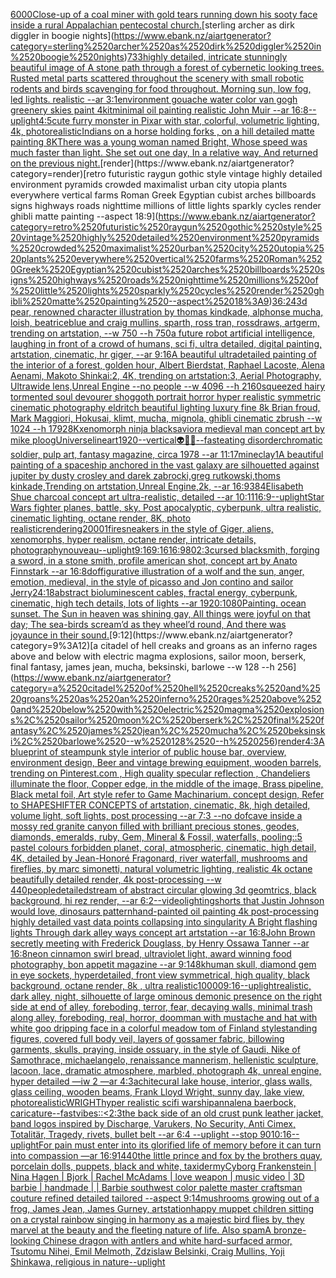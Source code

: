 [6000](https://www.ebank.nz/aiartgenerator?category=6000)[Close-up of a coal miner with gold tears running down his sooty face inside a rural Appalachian pentecostal church.](https://www.ebank.nz/aiartgenerator?category=Close-up%2520of%2520a%2520coal%2520miner%2520with%2520gold%2520tears%2520running%2520down%2520his%2520sooty%2520face%2520inside%2520a%2520rural%2520Appalachian%2520pentecostal%2520church.)[sterling archer as dirk diggler in boogie nights](https://www.ebank.nz/aiartgenerator?category=sterling%2520archer%2520as%2520dirk%2520diggler%2520in%2520boogie%2520nights)[733](https://www.ebank.nz/aiartgenerator?category=733)[highly detailed, intricate stunningly beautiful image of A stone path through a forest of cybernetic looking trees. Rusted metal parts scattered throughout the scenery with small robotic rodents and birds scavenging for food throughout. Morning sun, low fog, led lights. realistic --ar 3:1](https://www.ebank.nz/aiartgenerator?category=highly%2520detailed%2C%2520intricate%2520stunningly%2520beautiful%2520image%2520of%2520A%2520stone%2520path%2520through%2520a%2520forest%2520of%2520cybernetic%2520looking%2520trees.%2520Rusted%2520metal%2520parts%2520scattered%2520throughout%2520the%2520scenery%2520with%2520small%2520robotic%2520rodents%2520and%2520birds%2520scavenging%2520for%2520food%2520throughout.%2520Morning%2520sun%2C%2520low%2520fog%2C%2520led%2520lights.%2520realistic%2520--ar%25203%3A1)[environment gouache water color van gogh greenery skies paint 4k](https://www.ebank.nz/aiartgenerator?category=environment%2520gouache%2520water%2520color%2520van%2520gogh%2520greenery%2520skies%2520paint%25204k)[it](https://www.ebank.nz/aiartgenerator?category=it)[minimal oil painting realistic John Muir --ar 16:8](https://www.ebank.nz/aiartgenerator?category=minimal%2520oil%2520painting%2520realistic%2520John%2520Muir%2520--ar%252016%3A8)[--uplight](https://www.ebank.nz/aiartgenerator?category=--uplight)[4:5](https://www.ebank.nz/aiartgenerator?category=4%3A5)[cute furry monster in Pixar with star, colorful, volumetric lighting, 4k, photorealistic](https://www.ebank.nz/aiartgenerator?category=cute%2520furry%2520monster%2520in%2520Pixar%2520with%2520star%2C%2520colorful%2C%2520volumetric%2520lighting%2C%25204k%2C%2520photorealistic)[Indians on a horse holding forks , on a hill detailed matte painting 8K](https://www.ebank.nz/aiartgenerator?category=Indians%2520on%2520a%2520horse%2520holding%2520forks%2520%2C%2520on%2520a%2520hill%2520detailed%2520matte%2520painting%25208K)[There was a young woman named Bright, Whose speed was much faster than light. She set out one day, In a relative way, And returned on the previous night.](https://www.ebank.nz/aiartgenerator?category=There%2520was%2520a%2520young%2520woman%2520named%2520Bright%2C%2520Whose%2520speed%2520was%2520much%2520faster%2520than%2520light.%2520She%2520set%2520out%2520one%2520day%2C%2520In%2520a%2520relative%2520way%2C%2520And%2520returned%2520on%2520the%2520previous%2520night.)[render](https://www.ebank.nz/aiartgenerator?category=render)[retro futuristic raygun gothic style vintage highly detailed environment pyramids crowded maximalist urban city utopia plants everywhere vertical farms Roman Greek Egyptian cubist arches billboards signs highways roads nighttime millions of little lights sparkly cycles render ghibli matte painting --aspect 18:9](https://www.ebank.nz/aiartgenerator?category=retro%2520futuristic%2520raygun%2520gothic%2520style%2520vintage%2520highly%2520detailed%2520environment%2520pyramids%2520crowded%2520maximalist%2520urban%2520city%2520utopia%2520plants%2520everywhere%2520vertical%2520farms%2520Roman%2520Greek%2520Egyptian%2520cubist%2520arches%2520billboards%2520signs%2520highways%2520roads%2520nighttime%2520millions%2520of%2520little%2520lights%2520sparkly%2520cycles%2520render%2520ghibli%2520matte%2520painting%2520--aspect%252018%3A9)[36:24](https://www.ebank.nz/aiartgenerator?category=36%3A24)[3d pear, renowned character illustration by thomas kindkade, alphonse mucha, loish, beatriceblue and craig mullins, sparth, ross tran, rossdraws, artgerm, trending on artstation, --w 750 --h 750](https://www.ebank.nz/aiartgenerator?category=3d%2520pear%2C%2520renowned%2520character%2520illustration%2520by%2520thomas%2520kindkade%2C%2520alphonse%2520mucha%2C%2520loish%2C%2520beatriceblue%2520and%2520craig%2520mullins%2C%2520sparth%2C%2520ross%2520tran%2C%2520rossdraws%2C%2520artgerm%2C%2520trending%2520on%2520artstation%2C%2520--w%2520750%2520--h%2520750)[a future robot artificial intelligence, laughing in front of a crowd of humans, sci fi, ultra detailed, digital painting, artstation, cinematic, hr giger, --ar 9:16](https://www.ebank.nz/aiartgenerator?category=a%2520future%2520robot%2520artificial%2520intelligence%2C%2520laughing%2520in%2520front%2520of%2520a%2520crowd%2520of%2520humans%2C%2520sci%2520fi%2C%2520ultra%2520detailed%2C%2520digital%2520painting%2C%2520artstation%2C%2520cinematic%2C%2520hr%2520giger%2C%2520--ar%25209%3A16)[A beautiful ultradetailed painting of the interior of a forest, golden hour, Albert Bierdstat, Raphael Lacoste, Alena Aenami, Makoto Shinkai:2, 4K, trending on artstation:3, Aerial Photography, Ultrawide lens,Unreal Engine --no people --w 4096 --h 2160](https://www.ebank.nz/aiartgenerator?category=A%2520beautiful%2520ultradetailed%2520painting%2520of%2520the%2520interior%2520of%2520a%2520forest%2C%2520golden%2520hour%2C%2520Albert%2520Bierdstat%2C%2520Raphael%2520Lacoste%2C%2520Alena%2520Aenami%2C%2520Makoto%2520Shinkai%3A2%2C%25204K%2C%2520trending%2520on%2520artstation%3A3%2C%2520Aerial%2520Photography%2C%2520Ultrawide%2520lens%2CUnreal%2520Engine%2520--no%2520people%2520--w%25204096%2520--h%25202160)[squeezed hairy tormented soul devourer shoggoth portrait horror hyper realistic symmetric cinematic photography eldritch beautiful lighting luxury fine 8k Brian froud, Mark Maggiori, Hokusai, klimt, mucha, mignola, ghibli cinematic zbrush --w 1024 --h 1792](https://www.ebank.nz/aiartgenerator?category=squeezed%2520hairy%2520tormented%2520soul%2520devourer%2520shoggoth%2520portrait%2520horror%2520hyper%2520realistic%2520symmetric%2520cinematic%2520photography%2520eldritch%2520beautiful%2520lighting%2520luxury%2520fine%25208k%2520Brian%2520froud%2C%2520Mark%2520Maggiori%2C%2520Hokusai%2C%2520klimt%2C%2520mucha%2C%2520mignola%2C%2520ghibli%2520cinematic%2520zbrush%2520--w%25201024%2520--h%25201792)[8K](https://www.ebank.nz/aiartgenerator?category=8K)[xenomorph ninja black](https://www.ebank.nz/aiartgenerator?category=xenomorph%2520ninja%2520black)[savior](https://www.ebank.nz/aiartgenerator?category=savior)[a medieval man concept art by mike ploog](https://www.ebank.nz/aiartgenerator?category=a%2520medieval%2520man%2520concept%2520art%2520by%2520mike%2520ploog)[Universe](https://www.ebank.nz/aiartgenerator?category=Universe)[lineart](https://www.ebank.nz/aiartgenerator?category=lineart)[1920](https://www.ebank.nz/aiartgenerator?category=1920)[--vertical](https://www.ebank.nz/aiartgenerator?category=--vertical)[👽🤖💀](https://www.ebank.nz/aiartgenerator?category=%F0%9F%91%BD%F0%9F%A4%96%F0%9F%92%80)[--fast](https://www.ebank.nz/aiartgenerator?category=--fast)[eating disorder](https://www.ebank.nz/aiartgenerator?category=eating%2520disorder)[chromatic soldier, pulp art, fantasy magazine, circa 1978 --ar 11:17](https://www.ebank.nz/aiartgenerator?category=chromatic%2520soldier%2C%2520pulp%2520art%2C%2520fantasy%2520magazine%2C%2520circa%25201978%2520--ar%252011%3A17)[mine](https://www.ebank.nz/aiartgenerator?category=mine)[clay](https://www.ebank.nz/aiartgenerator?category=clay)[1](https://www.ebank.nz/aiartgenerator?category=1)[A beautiful painting of a spaceship anchored in the vast galaxy are silhouetted against jupiter by dusty crosley and darek zabrocki,greg rutkowski,thoms kinkade,Trending on artstation,Unreal Engine,2k, --ar 16:9](https://www.ebank.nz/aiartgenerator?category=A%2520beautiful%2520painting%2520of%2520a%2520spaceship%2520anchored%2520in%2520the%2520vast%2520galaxy%2520are%2520silhouetted%2520against%2520jupiter%2520by%2520dusty%2520crosley%2520and%2520darek%2520zabrocki%2Cgreg%2520rutkowski%2Cthoms%2520kinkade%2CTrending%2520on%2520artstation%2CUnreal%C2%A0Engine%2C2k%2C%2520--ar%252016%3A9)[384](https://www.ebank.nz/aiartgenerator?category=384)[Elisabeth Shue charcoal concept art ultra-realistic, detailed --ar 10:11](https://www.ebank.nz/aiartgenerator?category=Elisabeth%2520Shue%2520charcoal%2520concept%2520art%2520ultra-realistic%2C%2520detailed%2520--ar%252010%3A11)[16:9](https://www.ebank.nz/aiartgenerator?category=16%3A9)[--uplight](https://www.ebank.nz/aiartgenerator?category=--uplight)[Star Wars fighter planes, battle, sky, Post apocalyptic, cyberpunk, ultra realistic, cinematic lighting, octane render, 8K, photo realistic](https://www.ebank.nz/aiartgenerator?category=Star%2520Wars%2520fighter%2520planes%2C%2520battle%2C%2520sky%2C%2520Post%2520apocalyptic%2C%2520cyberpunk%2C%2520ultra%2520realistic%2C%2520cinematic%2520lighting%2C%2520octane%2520render%2C%25208K%2C%2520photo%2520realistic)[rendering](https://www.ebank.nz/aiartgenerator?category=rendering)[2000](https://www.ebank.nz/aiartgenerator?category=2000)[1](https://www.ebank.nz/aiartgenerator?category=1)[fire](https://www.ebank.nz/aiartgenerator?category=fire)[sneakers in the style of Giger, aliens, xenomorphs, hyper realism, octane render, intricate details, photography](https://www.ebank.nz/aiartgenerator?category=sneakers%2520in%2520the%2520style%2520of%2520Giger%2C%2520aliens%2C%2520xenomorphs%2C%2520hyper%2520realism%2C%2520octane%2520render%2C%2520intricate%2520details%2C%2520photography)[nouveau](https://www.ebank.nz/aiartgenerator?category=nouveau)[--uplight](https://www.ebank.nz/aiartgenerator?category=--uplight)[9:16](https://www.ebank.nz/aiartgenerator?category=9%3A16)[9:16](https://www.ebank.nz/aiartgenerator?category=9%3A16)[16:9](https://www.ebank.nz/aiartgenerator?category=16%3A9)[80](https://www.ebank.nz/aiartgenerator?category=80)[2:3](https://www.ebank.nz/aiartgenerator?category=2%3A3)[cursed blacksmith, forging a sword, in a stone smith, profile american shot, concept art by Anato Finnstark --ar 16:8](https://www.ebank.nz/aiartgenerator?category=cursed%2520blacksmith%2C%2520forging%2520a%2520sword%2C%2520in%2520a%2520stone%2520smith%2C%2520profile%2520american%2520shot%2C%2520concept%2520art%2520by%2520Anato%2520Finnstark%2520--ar%252016%3A8)[dof](https://www.ebank.nz/aiartgenerator?category=dof)[figurative illustration of a wolf and the sun, anger, emotion, medieval, in the style of picasso and Jon contino and sailor Jerry](https://www.ebank.nz/aiartgenerator?category=figurative%2520illustration%2520of%2520a%2520wolf%2520and%2520the%2520sun%2C%2520anger%2C%2520emotion%2C%2520medieval%2C%2520in%2520the%2520style%2520of%2520picasso%2520and%2520Jon%2520contino%2520and%2520sailor%2520Jerry)[24:18](https://www.ebank.nz/aiartgenerator?category=24%3A18)[abstract bioluminescent cables, fractal energy, cyberpunk, cinematic, high tech details,  lots of lights --ar 1920:1080](https://www.ebank.nz/aiartgenerator?category=abstract%2520bioluminescent%2520cables%2C%2520fractal%2520energy%2C%2520cyberpunk%2C%2520cinematic%2C%2520high%2520tech%2520details%2C%2520%2520lots%2520of%2520lights%2520--ar%25201920%3A1080)[Painting. ocean sunset. The Sun in heaven was shining gay, All things were joyful on that day; The sea-birds scream’d as they wheel’d round, And there was joyaunce in their sound.](https://www.ebank.nz/aiartgenerator?category=Painting.%2520ocean%2520sunset.%2520The%2520Sun%2520in%2520heaven%2520was%2520shining%2520gay%2C%2520All%2520things%2520were%2520joyful%2520on%2520that%2520day%3B%2520The%2520sea-birds%2520scream%E2%80%99d%2520as%2520they%2520wheel%E2%80%99d%2520round%2C%2520And%2520there%2520was%2520joyaunce%2520in%2520their%2520sound.)[9:12](https://www.ebank.nz/aiartgenerator?category=9%3A12)[a citadel of hell creaks and groans as an inferno rages above and below with electric magma explosions, sailor moon, berserk, final fantasy, james jean, mucha, beksinski, barlowe --w 128 --h 256](https://www.ebank.nz/aiartgenerator?category=a%2520citadel%2520of%2520hell%2520creaks%2520and%2520groans%2520as%2520an%2520inferno%2520rages%2520above%2520and%2520below%2520with%2520electric%2520magma%2520explosions%2C%2520sailor%2520moon%2C%2520berserk%2C%2520final%2520fantasy%2C%2520james%2520jean%2C%2520mucha%2C%2520beksinski%2C%2520barlowe%2520--w%2520128%2520--h%2520256)[render](https://www.ebank.nz/aiartgenerator?category=render)[4:3](https://www.ebank.nz/aiartgenerator?category=4%3A3)[A blueprint of steampunk style interior of public house bar,  overview, environment  design,  Beer and vintage brewing equipment, wooden barrels,  trending on Pinterest.com  , High quality specular reflection ,  Chandeliers illuminate the floor, Copper  edge, in the middle of the image, Brass pipeline,  Black metal foil,  Art style refer to Game Machinarium.  concept design, Refer to SHAPESHIFTER CONCEPTS  of artstation, cinematic,  8k, high detailed,  volume light,  soft lights,  post processing    --ar 7:3   --no dof](https://www.ebank.nz/aiartgenerator?category=A%2520blueprint%2520of%2520steampunk%2520style%2520interior%2520of%2520public%2520house%2520bar%2C%2520%2520overview%2C%2520environment%2520%2520design%2C%2520%2520Beer%2520and%2520vintage%2520brewing%2520equipment%2C%2520wooden%2520barrels%2C%2520%2520trending%2520on%2520Pinterest.com%2520%2520%2C%2520High%2520quality%2520specular%2520reflection%2520%2C%2520%2520Chandeliers%2520illuminate%2520the%2520floor%2C%2520Copper%2520%2520edge%2C%2520in%2520the%2520middle%2520of%2520the%2520image%2C%2520Brass%2520pipeline%2C%2520%2520Black%2520metal%2520foil%2C%2520%2520Art%2520style%2520refer%2520to%2520Game%2520Machinarium.%2520%2520concept%2520design%2C%2520Refer%2520to%2520SHAPESHIFTER%2520CONCEPTS%2520%2520of%2520artstation%2C%2520cinematic%2C%2520%25208k%2C%2520high%2520detailed%2C%2520%2520volume%2520light%2C%2520%2520soft%2520lights%2C%2520%2520post%2520processing%2520%2520%2520%2520--ar%25207%3A3%2520%2520%2520--no%2520dof)[cave inside a mossy red granite canyon filled with brilliant precious stones, geodes, diamonds, emeralds, ruby, Gem, Mineral & Fossil, waterfalls, pooling::5 pastel colours forbidden planet, coral, atmospheric, cinematic, high detail, 4K, detailed by Jean-Honoré Fragonard, river waterfall, mushrooms and fireflies, by marc simonetti, natural volumetric lighting, realistic 4k octane beautifully detailed render, 4k post-processing --w 440](https://www.ebank.nz/aiartgenerator?category=cave%2520inside%2520a%2520mossy%2520red%2520granite%2520canyon%2520filled%2520with%2520brilliant%2520precious%2520stones%2C%2520geodes%2C%2520diamonds%2C%2520emeralds%2C%2520ruby%2C%2520Gem%2C%2520Mineral%2520%26%2520Fossil%2C%2520waterfalls%2C%2520pooling%3A%3A5%2520pastel%2520colours%2520forbidden%2520planet%2C%2520coral%2C%2520atmospheric%2C%2520cinematic%2C%2520high%2520detail%2C%25204K%2C%2520detailed%2520by%2520Jean-Honor%C3%A9%2520Fragonard%2C%2520river%2520waterfall%2C%2520mushrooms%2520and%2520fireflies%2C%2520by%2520marc%2520simonetti%2C%2520natural%2520volumetric%2520lighting%2C%2520realistic%25204k%2520octane%2520beautifully%2520detailed%2520render%2C%25204k%2520post-processing%2520--w%2520440)[people](https://www.ebank.nz/aiartgenerator?category=people)[detailed](https://www.ebank.nz/aiartgenerator?category=detailed)[stream of abstract  circular glowing  3d geomtrics, black background, hi rez render, --ar 6:2](https://www.ebank.nz/aiartgenerator?category=stream%2520of%2520abstract%2520%2520circular%2520glowing%2520%25203d%2520geomtrics%2C%2520black%2520background%2C%2520hi%2520rez%2520render%2C%2520--ar%25206%3A2)[--video](https://www.ebank.nz/aiartgenerator?category=--video)[lighting](https://www.ebank.nz/aiartgenerator?category=lighting)[shorts that Justin Johnson would love, dinosaurs pattern](https://www.ebank.nz/aiartgenerator?category=shorts%2520that%2520Justin%2520Johnson%2520would%2520love%2C%2520dinosaurs%2520pattern)[hand-painted oil painting 4k post-processing highly detailed vast data points collapsing into singularity A Bright flashing lights Through dark alley ways concept art artstation --ar 16:8](https://www.ebank.nz/aiartgenerator?category=hand-painted%2520oil%2520painting%25204k%2520post-processing%2520highly%2520detailed%2520vast%2520data%2520points%2520collapsing%2520into%2520singularity%2520A%2520Bright%2520flashing%2520lights%2520Through%2520dark%2520alley%2520ways%2520concept%2520art%2520artstation%2520--ar%252016%3A8)[John Brown secretly meeting with Frederick Douglass, by Henry Ossawa Tanner --ar 16:8](https://www.ebank.nz/aiartgenerator?category=John%2520Brown%2520secretly%2520meeting%2520with%2520Frederick%2520Douglass%2C%2520by%2520Henry%2520Ossawa%2520Tanner%2520--ar%252016%3A8)[neon cinnamon swirl bread, ultraviolet light, award winning food photography, bon appetit magazine --ar 9:14](https://www.ebank.nz/aiartgenerator?category=neon%2520cinnamon%2520swirl%2520bread%2C%2520ultraviolet%2520light%2C%2520award%2520winning%2520food%2520photography%2C%2520bon%2520appetit%2520magazine%2520--ar%25209%3A14)[8k](https://www.ebank.nz/aiartgenerator?category=8k)[human skull, diamond gem in eye sockets, hyperdetailed, front view symmetrical, high quality, black background, octane render, 8k , ultra realistic](https://www.ebank.nz/aiartgenerator?category=human%2520skull%2C%2520diamond%2520gem%2520in%2520eye%2520sockets%2C%2520hyperdetailed%2C%2520front%2520view%2520symmetrical%2C%2520high%2520quality%2C%2520black%2520background%2C%2520octane%2520render%2C%25208k%2520%2C%2520ultra%2520realistic)[10000](https://www.ebank.nz/aiartgenerator?category=10000)[9:16](https://www.ebank.nz/aiartgenerator?category=9%3A16)[--uplight](https://www.ebank.nz/aiartgenerator?category=--uplight)[realistic, dark alley, night, silhouette of large ominous demonic presence on the right side at end of alley, foreboding, terror, fear, decaying walls, minimal trash along alley, foreboding, real, horror, doom](https://www.ebank.nz/aiartgenerator?category=realistic%2C%2520dark%2520alley%2C%2520night%2C%2520silhouette%2520of%2520large%2520ominous%2520demonic%2520presence%2520on%2520the%2520right%2520side%2520at%2520end%2520of%2520alley%2C%2520foreboding%2C%2520terror%2C%2520fear%2C%2520decaying%2520walls%2C%2520minimal%2520trash%2520along%2520alley%2C%2520foreboding%2C%2520real%2C%2520horror%2C%2520doom)[man with mustache and hat with white goo dripping face in a colorful meadow tom of Finland style](https://www.ebank.nz/aiartgenerator?category=man%2520with%2520mustache%2520and%2520hat%2520with%2520white%2520goo%2520dripping%2520face%2520in%2520a%2520colorful%2520meadow%2520tom%2520of%2520Finland%2520style)[standing figures, covered full body veil, layers of gossamer fabric, billowing garments, skulls, praying, inside ossuary, in the style of Gaudi, Nike of Samothrace, michaelangelo, renaissance mannerism, hellenistic sculpture, lacoon, lace, dramatic atmosphere, marbled, photograph 4k, unreal engine, hyper detailed —iw 2 —ar 4:3](https://www.ebank.nz/aiartgenerator?category=standing%2520figures%2C%2520covered%2520full%2520body%2520veil%2C%2520layers%2520of%2520gossamer%2520fabric%2C%2520billowing%2520garments%2C%2520skulls%2C%2520praying%2C%2520inside%2520ossuary%2C%2520in%2520the%2520style%2520of%2520Gaudi%2C%2520Nike%2520of%2520Samothrace%2C%2520michaelangelo%2C%2520renaissance%2520mannerism%2C%2520hellenistic%2520sculpture%2C%2520lacoon%2C%2520lace%2C%2520dramatic%2520atmosphere%2C%2520marbled%2C%2520photograph%25204k%2C%2520unreal%2520engine%2C%2520hyper%2520detailed%2520%E2%80%94iw%25202%2520%E2%80%94ar%25204%3A3)[achitecural lake house, interior, glass walls, glass ceiling, wooden beams, Frank Lloyd Wright, sunny day, lake view, photorealistic](https://www.ebank.nz/aiartgenerator?category=achitecural%2520lake%2520house%2C%2520interior%2C%2520glass%2520walls%2C%2520glass%2520ceiling%2C%2520wooden%2520beams%2C%2520Frank%2520Lloyd%2520Wright%2C%2520sunny%2520day%2C%2520lake%2520view%2C%2520photorealistic)[WRIGHT](https://www.ebank.nz/aiartgenerator?category=WRIGHT)[hyper realistic scifi warship](https://www.ebank.nz/aiartgenerator?category=hyper%2520realistic%2520scifi%2520warship)[annalena baerbock, caricature](https://www.ebank.nz/aiartgenerator?category=annalena%2520baerbock%2C%2520caricature)[--fast](https://www.ebank.nz/aiartgenerator?category=--fast)[vibes::](https://www.ebank.nz/aiartgenerator?category=vibes%3A%3A)[<2:3](https://www.ebank.nz/aiartgenerator?category=%3C2%3A3)[the back side of an old crust punk leather jacket, band logos inspired by Discharge, Varukers, No Security, Anti Cimex, Totalitär, Tragedy,  rivets, bullet belt --ar 6:4 --uplight --stop 90](https://www.ebank.nz/aiartgenerator?category=the%2520back%2520side%2520of%2520an%2520old%2520crust%2520punk%2520leather%2520jacket%2C%2520band%2520logos%2520inspired%2520by%2520Discharge%2C%2520Varukers%2C%2520No%2520Security%2C%2520Anti%2520Cimex%2C%2520Totalit%C3%A4r%2C%2520Tragedy%2C%2520%2520rivets%2C%2520bullet%2520belt%2520--ar%25206%3A4%2520--uplight%2520--stop%252090)[10:16](https://www.ebank.nz/aiartgenerator?category=10%3A16)[--uplight](https://www.ebank.nz/aiartgenerator?category=--uplight)[For pain must enter into its glorified life of memory before it can turn into compassion —ar 16:9](https://www.ebank.nz/aiartgenerator?category=For%2520pain%2520must%2520enter%2520into%2520its%2520glorified%2520life%2520of%2520memory%2520before%2520it%2520can%2520turn%2520into%2520compassion%2520%E2%80%94ar%252016%3A9)[1440](https://www.ebank.nz/aiartgenerator?category=1440)[the little prince and fox by the brothers quay, porcelain dolls, puppets, black and white, taxidermy](https://www.ebank.nz/aiartgenerator?category=the%2520little%2520prince%2520and%2520fox%2520by%2520the%2520brothers%2520quay%2C%2520porcelain%2520dolls%2C%2520puppets%2C%2520black%2520and%2520white%2C%2520taxidermy)[Cyborg  Frankenstein | Nina Hagen |  Bjork | Rachel McAdams | love weapon | music video | 3D barbie  | handmade | | Barbie southwest color palette master craftsman couture refined detailed tailored  --aspect 9:14](https://www.ebank.nz/aiartgenerator?category=Cyborg%2520%2520Frankenstein%2520%7C%2520Nina%2520Hagen%2520%7C%2520%2520Bjork%2520%7C%2520Rachel%2520McAdams%2520%7C%2520love%2520weapon%2520%7C%2520music%2520video%2520%7C%25203D%2520barbie%2520%2520%7C%2520handmade%2520%7C%2520%7C%2520Barbie%2520southwest%2520color%2520palette%2520master%2520craftsman%2520couture%2520refined%2520detailed%2520tailored%2520%2520--aspect%25209%3A14)[mushrooms growing out of a frog, James Jean, James Gurney, artstation](https://www.ebank.nz/aiartgenerator?category=mushrooms%2520growing%2520out%2520of%2520a%2520frog%2C%2520James%2520Jean%2C%2520James%2520Gurney%2C%2520artstation)[happy muppet children sitting on a crystal rainbow singing in harmony as a majestic bird flies by, they marvel at the beauty and the fleeting nature of life. Also spam](https://www.ebank.nz/aiartgenerator?category=happy%2520muppet%2520children%2520sitting%2520on%2520a%2520crystal%2520rainbow%2520singing%2520in%2520harmony%2520as%2520a%2520majestic%2520bird%2520flies%2520by%2C%2520they%2520marvel%2520at%2520the%2520beauty%2520and%2520the%2520fleeting%2520nature%2520of%2520life.%2520Also%2520spam)[A bronze-looking Chinese dragon with antlers and white hard-surfaced armor, Tsutomu Nihei, Emil Melmoth, Zdzislaw Belsinki, Craig Mullins, Yoji Shinkawa, religious in nature](https://www.ebank.nz/aiartgenerator?category=A%2520bronze-looking%2520Chinese%2520dragon%2520with%2520antlers%2520and%2520white%2520hard-surfaced%2520armor%2C%2520Tsutomu%2520Nihei%2C%2520Emil%2520Melmoth%2C%2520Zdzislaw%2520Belsinki%2C%2520Craig%2520Mullins%2C%2520Yoji%2520Shinkawa%2C%2520religious%2520in%2520nature)[--uplight](https://www.ebank.nz/aiartgenerator?category=--uplight)